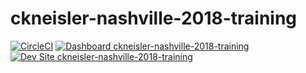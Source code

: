 # ckneisler-nashville-2018-training

[![CircleCI](https://circleci.com/gh/nashville-2018-training/ckneisler-nashville-2018-training.svg?style=shield)](https://circleci.com/gh/nashville-2018-training/ckneisler-nashville-2018-training)
[![Dashboard ckneisler-nashville-2018-training](https://img.shields.io/badge/dashboard-ckneisler_nashville_2018_training-yellow.svg)](https://dashboard.pantheon.io/sites/ba0f2ee2-5a02-4b71-8fbb-be0ffabcda3d#dev/code)
[![Dev Site ckneisler-nashville-2018-training](https://img.shields.io/badge/site-ckneisler_nashville_2018_training-blue.svg)](http://dev-ckneisler-nashville-2018-training.pantheonsite.io/)